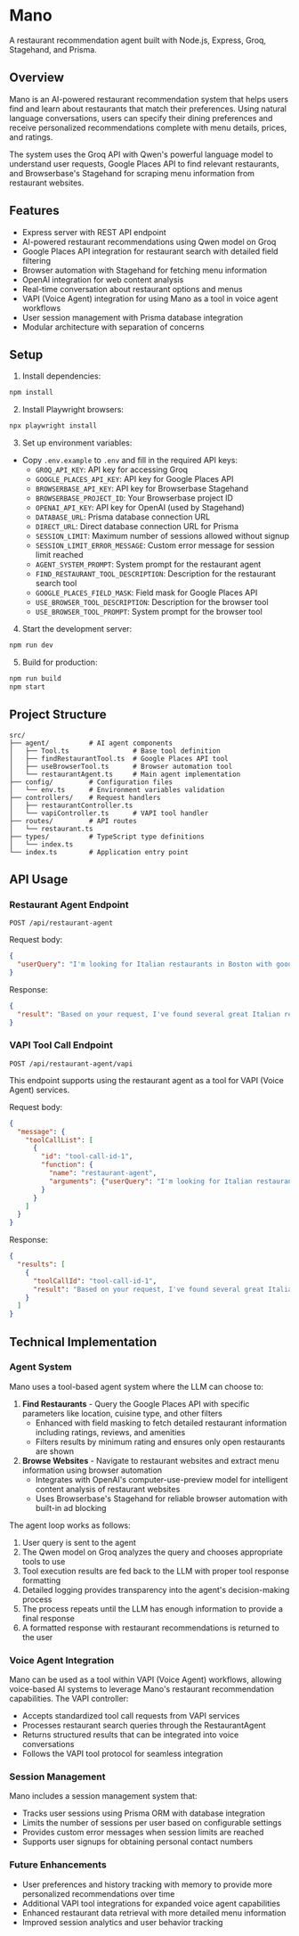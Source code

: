 # Mano

A restaurant recommendation agent built with Node.js, Express, Groq, Stagehand, and Prisma.

## Overview

Mano is an AI-powered restaurant recommendation system that helps users find and learn about restaurants that match their preferences. Using natural language conversations, users can specify their dining preferences and receive personalized recommendations complete with menu details, prices, and ratings.

The system uses the Groq API with Qwen's powerful language model to understand user requests, Google Places API to find relevant restaurants, and Browserbase's Stagehand for scraping menu information from restaurant websites.

## Features

- Express server with REST API endpoint
- AI-powered restaurant recommendations using Qwen model on Groq
- Google Places API integration for restaurant search with detailed field filtering
- Browser automation with Stagehand for fetching menu information
- OpenAI integration for web content analysis
- Real-time conversation about restaurant options and menus
- VAPI (Voice Agent) integration for using Mano as a tool in voice agent workflows 
- User session management with Prisma database integration
- Modular architecture with separation of concerns

## Setup

1. Install dependencies:
```bash
npm install
```

2. Install Playwright browsers:
```bash
npx playwright install
```

3. Set up environment variables:
- Copy `.env.example` to `.env` and fill in the required API keys:
  - `GROQ_API_KEY`: API key for accessing Groq
  - `GOOGLE_PLACES_API_KEY`: API key for Google Places API
  - `BROWSERBASE_API_KEY`: API key for Browserbase Stagehand
  - `BROWSERBASE_PROJECT_ID`: Your Browserbase project ID
  - `OPENAI_API_KEY`: API key for OpenAI (used by Stagehand)
  - `DATABASE_URL`: Prisma database connection URL
  - `DIRECT_URL`: Direct database connection URL for Prisma
  - `SESSION_LIMIT`: Maximum number of sessions allowed without signup
  - `SESSION_LIMIT_ERROR_MESSAGE`: Custom error message for session limit reached
  - `AGENT_SYSTEM_PROMPT`: System prompt for the restaurant agent
  - `FIND_RESTAURANT_TOOL_DESCRIPTION`: Description for the restaurant search tool
  - `GOOGLE_PLACES_FIELD_MASK`: Field mask for Google Places API
  - `USE_BROWSER_TOOL_DESCRIPTION`: Description for the browser tool
  - `USE_BROWSER_TOOL_PROMPT`: System prompt for the browser tool

4. Start the development server:
```bash
npm run dev
```

5. Build for production:
```bash
npm run build
npm start
```

## Project Structure

```
src/
├── agent/          # AI agent components
│   ├── Tool.ts                # Base tool definition
│   ├── findRestaurantTool.ts  # Google Places API tool
│   ├── useBrowserTool.ts      # Browser automation tool
│   └── restaurantAgent.ts     # Main agent implementation
├── config/         # Configuration files
│   └── env.ts      # Environment variables validation
├── controllers/    # Request handlers
│   ├── restaurantController.ts
│   └── vapiController.ts      # VAPI tool handler
├── routes/         # API routes
│   └── restaurant.ts
├── types/          # TypeScript type definitions
│   └── index.ts
└── index.ts        # Application entry point
```

## API Usage

### Restaurant Agent Endpoint

`POST /api/restaurant-agent`

Request body:
```json
{
  "userQuery": "I'm looking for Italian restaurants in Boston with good pasta options"
}
```

Response:
```json
{
  "result": "Based on your request, I've found several great Italian restaurants in Boston known for their pasta dishes:\n\n1. **Giacomo's Ristorante** - A beloved local favorite with homemade pasta and rich sauces. Their butternut squash ravioli with sage brown butter is exceptional.\n\n2. **Sportello** - Modern Italian restaurant with handmade pasta by award-winning chef Barbara Lynch. Their tagliatelle with bolognese is outstanding.\n\n3. **Rino's Place** - Authentic family-owned spot with generous portions and incredible homemade pastas. The lobster ravioli is a must-try.\n\nMy top recommendation would be **Giacomo's Ristorante** for their consistently excellent pasta dishes, reasonable prices, and authentic Italian atmosphere. Would you like more details about any of these restaurants?"
}
```

### VAPI Tool Call Endpoint

`POST /api/restaurant-agent/vapi`

This endpoint supports using the restaurant agent as a tool for VAPI (Voice Agent) services.

Request body:
```json
{
  "message": {
    "toolCallList": [
      {
        "id": "tool-call-id-1",
        "function": {
          "name": "restaurant-agent",
          "arguments": {"userQuery": "I'm looking for Italian restaurants in Boston with good pasta options"}
        }
      }
    ]
  }
}
```

Response:
```json
{
  "results": [
    {
      "toolCallId": "tool-call-id-1",
      "result": "Based on your request, I've found several great Italian restaurants in Boston..."
    }
  ]
}
```

## Technical Implementation

### Agent System

Mano uses a tool-based agent system where the LLM can choose to:

1. **Find Restaurants** - Query the Google Places API with specific parameters like location, cuisine type, and other filters
   - Enhanced with field masking to fetch detailed restaurant information including ratings, reviews, and amenities
   - Filters results by minimum rating and ensures only open restaurants are shown
2. **Browse Websites** - Navigate to restaurant websites and extract menu information using browser automation
   - Integrates with OpenAI's computer-use-preview model for intelligent content analysis of restaurant websites
   - Uses Browserbase's Stagehand for reliable browser automation with built-in ad blocking

The agent loop works as follows:
1. User query is sent to the agent
2. The Qwen model on Groq analyzes the query and chooses appropriate tools to use
3. Tool execution results are fed back to the LLM with proper tool response formatting
4. Detailed logging provides transparency into the agent's decision-making process
5. The process repeats until the LLM has enough information to provide a final response
6. A formatted response with restaurant recommendations is returned to the user

### Voice Agent Integration

Mano can be used as a tool within VAPI (Voice Agent) workflows, allowing voice-based AI systems to leverage Mano's restaurant recommendation capabilities. The VAPI controller:

- Accepts standardized tool call requests from VAPI services
- Processes restaurant search queries through the RestaurantAgent
- Returns structured results that can be integrated into voice conversations
- Follows the VAPI tool protocol for seamless integration

### Session Management

Mano includes a session management system that:

- Tracks user sessions using Prisma ORM with database integration
- Limits the number of sessions per user based on configurable settings
- Provides custom error messages when session limits are reached
- Supports user signups for obtaining personal contact numbers

### Future Enhancements

- User preferences and history tracking with memory to provide more personalized recommendations over time
- Additional VAPI tool integrations for expanded voice agent capabilities
- Enhanced restaurant data retrieval with more detailed menu information
- Improved session analytics and user behavior tracking